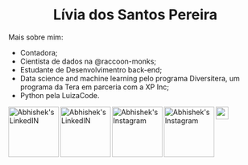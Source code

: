 <h1 align="center" > Lívia dos Santos Pereira </h1>


Mais sobre mim:
- Contadora;
- Cientista de dados na @raccoon-monks;
- Estudante de Desenvolvimentro back-end;
- Data science and machine learning pelo programa Diversitera, um programa da Tera em parceria com a XP Inc;
- Python pela LuizaCode.

<img src="https://media.giphy.com/media/hvRJCLFzcasrR4ia7z/giphy.gif" width="25px">

<a href="https://www.linkedin.com/in/liviaspereira/">
  <img align="left" alt="Abhishek's LinkedIN" width="100px" src="https://img.shields.io/badge/LinkedIn-0077B5?style=for-the-badge&logo=linkedin&logoColor=white" /> 
</a>


</a>
  <a href="https://wa.me/qr/DU35CFRL4X72O1">
  <img align="left" alt="Abhishek's LinkedIN" width="100px" src="https://img.shields.io/badge/WhatsApp-25D366?style=for-the-badge&logo=whatsapp&logoColor=white" /> 
</a>

<a href="https://t.me/Liviaspereira">
  <img align="left" alt="Abhishek's Instagram" width="100px" src=" 	https://img.shields.io/badge/Telegram-2CA5E0?style=for-the-badge&logo=telegram&logoColor=white" />
</a> 

<a href="https://www.instagram.com/livia.sanpereira/">
  <img align="left" alt="Abhishek's Instagram" width="100px" src=" 	https://img.shields.io/badge/Instagram-E4405F?style=for-the-badge&logo=instagram&logoColor=white" />
</a> 













